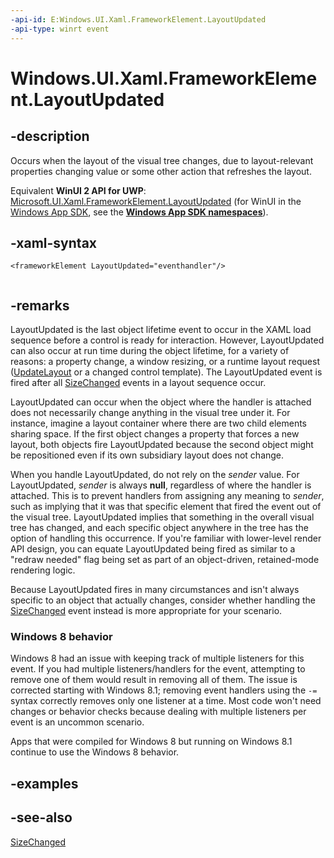 ```yaml
---
-api-id: E:Windows.UI.Xaml.FrameworkElement.LayoutUpdated
-api-type: winrt event
---
```


<!-- Event syntax
public event Windows.Foundation.EventHandler LayoutUpdated<object>
-->

# Windows.UI.Xaml.FrameworkElement.LayoutUpdated

## -description
Occurs when the layout of the visual tree changes, due to layout-relevant properties changing value or some other action that refreshes the layout.

Equivalent **WinUI 2 API for UWP**: [Microsoft.UI.Xaml.FrameworkElement.LayoutUpdated](/windows/winui/api/microsoft.ui.xaml.frameworkelement.layoutupdated) (for WinUI in the [Windows App SDK](/windows/apps/windows-app-sdk/), see the **[Windows App SDK namespaces](/windows/windows-app-sdk/api/winrt/)**).

## -xaml-syntax
```xaml
<frameworkElement LayoutUpdated="eventhandler"/>
 
```


## -remarks
LayoutUpdated is the last object lifetime event to occur in the XAML load sequence before a control is ready for interaction. However, LayoutUpdated can also occur at run time during the object lifetime, for a variety of reasons: a property change, a window resizing, or a runtime layout request ([UpdateLayout](uielement_updatelayout_1243658106.md) or a changed control template). The LayoutUpdated event is fired after all [SizeChanged](frameworkelement_sizechanged.md) events in a layout sequence occur.

LayoutUpdated can occur when the object where the handler is attached does not necessarily change anything in the visual tree under it. For instance, imagine a layout container where there are two child elements sharing space. If the first object changes a property that forces a new layout, both objects fire LayoutUpdated because the second object might be repositioned even if its own subsidiary layout does not change.

When you handle LayoutUpdated, do not rely on the *sender* value. For LayoutUpdated, *sender* is always **null**, regardless of where the handler is attached. This is to prevent handlers from assigning any meaning to *sender*, such as implying that it was that specific element that fired the event out of the visual tree. LayoutUpdated implies that something in the overall visual tree has changed, and each specific object anywhere in the tree has the option of handling this occurrence. If you're familiar with lower-level render API design, you can equate LayoutUpdated being fired as similar to a "redraw needed" flag being set as part of an object-driven, retained-mode rendering logic.

Because LayoutUpdated fires in many circumstances and isn't always specific to an object that actually changes, consider whether handling the [SizeChanged](frameworkelement_sizechanged.md) event instead is more appropriate for your scenario.


<!--The following remark is relevant for Windows 8 > 8.1 migration. See WBB 454659-->
### Windows 8 behavior

Windows 8 had an issue with keeping track of multiple listeners for this event. If you had multiple listeners/handlers for the event, attempting to remove one of them would result in removing all of them. The issue is corrected starting with Windows 8.1; removing event handlers using the `-=` syntax correctly removes only one listener at a time. Most code won't need changes or behavior checks because dealing with multiple listeners per event is an uncommon scenario.

Apps that were compiled for Windows 8 but running on Windows 8.1 continue to use the Windows 8 behavior.

## -examples

## -see-also
[SizeChanged](frameworkelement_sizechanged.md)
